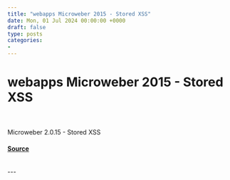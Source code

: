 ```yaml
---
title: "webapps Microweber 2015 - Stored XSS"
date: Mon, 01 Jul 2024 00:00:00 +0000
draft: false
type: posts
categories: 
- 
---
```

# webapps Microweber 2015 - Stored XSS

<br/>

<br/>
Microweber 2.0.15 - Stored XSS

#### [Source](https://www.exploit-db.com/exploits/52058)

<br/>
---

